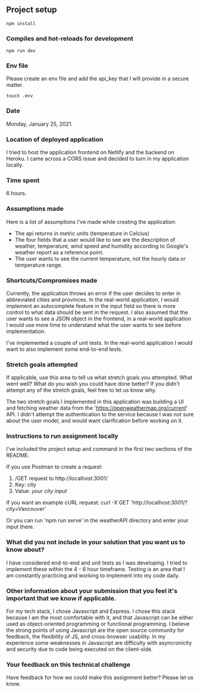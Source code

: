 ## Project setup
```
npm install
```

### Compiles and hot-reloads for development
```
npm run dev
```

### Env file
Please create an env file and add the api_key that I will provide in a secure matter. 
```
touch .env
```

### Date
Monday, January 25, 2021. 

### Location of deployed application
I tried to host the application frontend on Netlify and the backend on Heroku. I came across a CORS issue and decided to turn in my application locally. 

### Time spent
6 hours. 

### Assumptions made
Here is a list of assumptions I've made while creating the application: 
- The api returns in metric units (temperature in Celcius)
- The four fields that a user would like to see are the description of weather, temperature, wind speed and humidity according to Google's weather report as a reference point.
- The user wants to see the current temperature, not the hourly data or temperature range.
 
### Shortcuts/Compromises made
Currently, the application throws an error if the user decides to enter in abbreviated cities and provinces. In the real-world application, I would implement an autocomplete feature in the input field so there is more control to what data should be sent in the request. I also assumed that the user wants to see a JSON object in the frontend, in a real-world application I would use more time to understand what the user wants to see before implementation. 

I've implemented a couple of unit tests. In the real-world application I would want to also implement some end-to-end tests. 

### Stretch goals attempted
If applicable, use this area to tell us what stretch goals you attempted. What went well? What do you wish you could have done better? If you didn't attempt any of the stretch goals, feel free to let us know why.

The two stretch goals I implemented in this application was building a UI and fetching weather data from the '​https://openweathermap.org/current​' API. I didn't attempt the authentication to the service because I was not sure about the user model, and would want clarification before working on it. 

### Instructions to run assignment locally
I've included the project setup and command in the first two sections of the README.

If you use Postman to create a request: 
1. /GET request to http://localhost:3001/
2. Key: city
3. Value: *your city input*

If you want an example cURL request: 
curl -X GET 'http://localhost:3001/?city=Vancouver'

Or you can run 'npm run serve' in the weatherAPI directory and enter your input there. 

### What did you not include in your solution that you want us to know about?
I have considered end-to-end and unit tests as I was developing. I tried to implement these within the 4 - 6 hour timeframe. Testing is an area that I am constantly practicing and working to implement into my code daily. 

### Other information about your submission that you feel it's important that we know if applicable.
For my tech stack, I chose Javascript and Express. I chose this stack because I am the most comfortable with it, and that Javascript can be either used as object-oriented programming or functional programming. I believe the strong points of using Javascript are the open source community for feedback, the flexibility of JS, and cross-browser usability. In my experience some weaknesses in Javascript are difficulty with asyncronicity and security due to code being executed on the client-side. 

### Your feedback on this technical challenge
Have feedback for how we could make this assignment better? Please let us know.